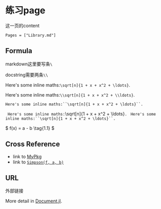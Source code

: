 # 练习page

 这一页的content
```@contents
Pages = ["Library.md"]
```
## Formula

markdown这里要写条`\`

docstring需要两条`\\`

Here's some inline maths:``\sqrt[n]{1 + x + x^2 + \ldots}``.

Here's some inline maths:``\\sqrt[n]{1 + x + x^2 + \\ldots}``.

```
Here's some inline maths:``\sqrt[n]{1 + x + x^2 + \ldots}``.
```
``
Here's some inline maths:``\sqrt[n]{1 + x + x^2 + \ldots}``.
``
`
Here's some inline maths:``\sqrt[n]{1 + x + x^2 + \ldots}``.
`

$ f(x) = a - b \tag{1.1} $

## Cross Reference

- link to [MyPkg](@ref)
- link to [`Simpson(f, a, b)`](@ref)

## URL

外部链接

More detail in [Document.jl](https://juliadocs.github.io/Documenter.jl/stable/).
